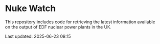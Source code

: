 # Nuke Watch

This repository includes code for retrieving the latest information available on the output of EDF nuclear power plants in the UK.

Last updated: 2025-06-23 09:15